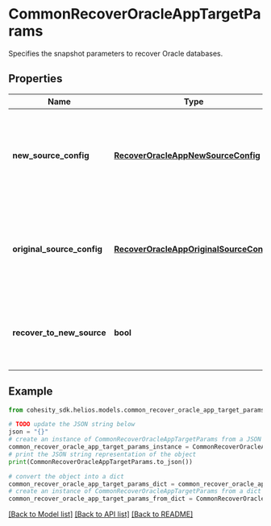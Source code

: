 # CommonRecoverOracleAppTargetParams

Specifies the snapshot parameters to recover Oracle databases.

## Properties

Name | Type | Description | Notes
------------ | ------------- | ------------- | -------------
**new_source_config** | [**RecoverOracleAppNewSourceConfig**](RecoverOracleAppNewSourceConfig.md) | Specifies the destination Source configuration parameters where the databases will be recovered. This is mandatory if recoverToNewSource is set to true. | [optional] 
**original_source_config** | [**RecoverOracleAppOriginalSourceConfig**](RecoverOracleAppOriginalSourceConfig.md) | Specifies the Source configuration if databases are being recovered to Original Source. If not specified, all the configuration parameters will be retained. | [optional] 
**recover_to_new_source** | **bool** | Specifies the parameter whether the recovery should be performed to a new source or an original Source Target. | 

## Example

```python
from cohesity_sdk.helios.models.common_recover_oracle_app_target_params import CommonRecoverOracleAppTargetParams

# TODO update the JSON string below
json = "{}"
# create an instance of CommonRecoverOracleAppTargetParams from a JSON string
common_recover_oracle_app_target_params_instance = CommonRecoverOracleAppTargetParams.from_json(json)
# print the JSON string representation of the object
print(CommonRecoverOracleAppTargetParams.to_json())

# convert the object into a dict
common_recover_oracle_app_target_params_dict = common_recover_oracle_app_target_params_instance.to_dict()
# create an instance of CommonRecoverOracleAppTargetParams from a dict
common_recover_oracle_app_target_params_from_dict = CommonRecoverOracleAppTargetParams.from_dict(common_recover_oracle_app_target_params_dict)
```
[[Back to Model list]](../README.md#documentation-for-models) [[Back to API list]](../README.md#documentation-for-api-endpoints) [[Back to README]](../README.md)


